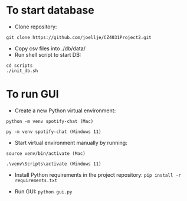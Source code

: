 # To start database

-   Clone repository:

```
git clone https://github.com/joellje/CZ4031Project2.git
```

-   Copy csv files into ./db/data/
-   Run shell script to start DB:

```
cd scripts
./init_db.sh
```

# To run GUI

-   Create a new Python virtual environment:

```
python -m venv spotify-chat (Mac)

py -m venv spotify-chat (Windows 11)
```

-   Start virtual environment manually by running:

```
source venv/bin/activate (Mac)

.\venv\Scripts\activate (Windows 11)
```

-   Install Python requirements in the project repository: `pip install -r requirements.txt`

-   Run GUI: `python gui.py`
